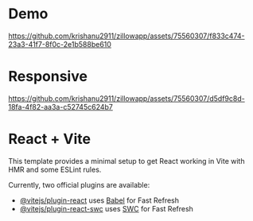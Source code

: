 # Demo

https://github.com/krishanu2911/zillowapp/assets/75560307/f833c474-23a3-41f7-8f0c-2e1b588be610

# Responsive

https://github.com/krishanu2911/zillowapp/assets/75560307/d5df9c8d-18fa-4f82-aa3a-c52745c624b7



# React + Vite

This template provides a minimal setup to get React working in Vite with HMR and some ESLint rules.

Currently, two official plugins are available:

- [@vitejs/plugin-react](https://github.com/vitejs/vite-plugin-react/blob/main/packages/plugin-react/README.md) uses [Babel](https://babeljs.io/) for Fast Refresh
- [@vitejs/plugin-react-swc](https://github.com/vitejs/vite-plugin-react-swc) uses [SWC](https://swc.rs/) for Fast Refresh
